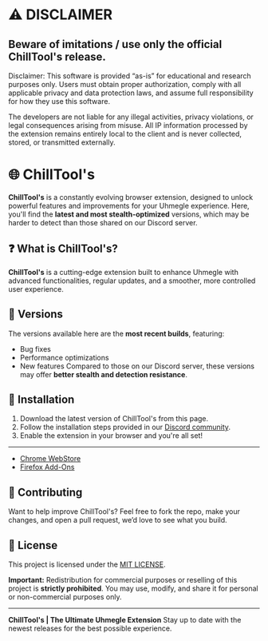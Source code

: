 # ⚠️ DISCLAIMER

**Beware of imitations / use only the official ChillTool's release.**
--
Disclaimer:
This software is provided “as-is” for educational and research purposes only.
Users must obtain proper authorization, comply with all applicable privacy and data protection laws, and assume full responsibility for how they use this software.

The developers are not liable for any illegal activities, privacy violations, or legal consequences arising from misuse.
All IP information processed by the extension remains entirely local to the client and is never collected, stored, or transmitted externally.

# 🌐 ChillTool's

**ChillTool's** is a constantly evolving browser extension, designed to unlock powerful features and improvements for your Uhmegle experience. Here, you'll find the **latest and most stealth-optimized** versions, which may be harder to detect than those shared on our Discord server.

## ❓ What is ChillTool's?

**ChillTool's** is a cutting-edge extension built to enhance Uhmegle with advanced functionalities, regular updates, and a smoother, more controlled user experience.

## 🚀 Versions

The versions available here are the **most recent builds**, featuring:

* Bug fixes
* Performance optimizations
* New features
  Compared to those on our Discord server, these versions may offer **better stealth and detection resistance**.

## 🔧 Installation

1. Download the latest version of ChillTool's from this page.
2. Follow the installation steps provided in our [Discord community](https://discord.gg/FBsPkXDche).
3. Enable the extension in your browser and you're all set!
---
* [Chrome WebStore](https://chromewebstore.google.com/detail/pdkdjcijjkhhkfdfbdgdfdgobnliphjd)
* [Firefox Add-Ons](https://addons.mozilla.org/firefox/addon/chilltool-s)

## 🤝 Contributing

Want to help improve ChillTool's?
Feel free to fork the repo, make your changes, and open a pull request, we’d love to see what you build.

## 📄 License

This project is licensed under the [MIT LICENSE](https://github.com/ChillSpotIT/ChillTool-s/blob/version/LICENSE).

**Important:** Redistribution for commercial purposes or reselling of this project is **strictly prohibited**. You may use, modify, and share it for personal or non-commercial purposes only.

---

**ChillTool's | The Ultimate Uhmegle Extension**
Stay up to date with the newest releases for the best possible experience.
